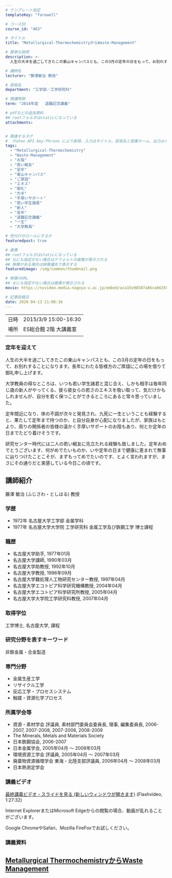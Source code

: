 ```yaml
---
# テンプレート指定
templateKey: "farewell"

# コースID
course_id: "463"

# タイトル
title: "Metallurgical-ThermochemistryからWaste-Management"

# 簡単な説明
description: >-
  人生の大半を過ごしてきたこの東山キャンパスとも、この3月の定年の日をもって、お別れすることになります。長年にわたる皆様方のご厚誼にこの場を借りて御礼申し上げます。 大学教員の得なところは、いつも若い学生諸君と混じ合え、しかも相手は毎年同じ歳の新人がやってくる、彼ら彼女らの若さのエキスを吸い取って、気だけかもしれませんが、自分を若く保つことができるところにあると常々思っていました。 定年 ....

# 講師名
lecturer: "藤澤敏治 教授"

# 部局名
department: "工学部／工学研究科"

# 開講時限
term: "2014年度	退職記念講義"

# pdfなどの追加資料
## rootフォルダはstaticになっている
attachments:


# 関連するタグ
# （Yahoo API Key-Phrase により取得。入力はタイトル、部局名と授業ホーム、出力はキーフレーズ（tags））
tags:
  - "Metallurgical-Thermochemistry"
  - "Waste-Management"
  - "お陰"
  - "若い戦友"
  - "定年"
  - "東山キャンパス"
  - "ご厚誼"
  - "エキス"
  - "御礼"
  - "大半"
  - "手厚いサポート"
  - "若い学生諸君"
  - "新人"
  - "長年"
  - "退職記念講義"
  - "一生"
  - "大学教員"

# 色付けのロールにするか
featuredpost: true

# 画像
## rootフォルダはstaticになっている
## なにも指定がない場合はデフォルトの画像が表示される
## 映像がある場合は映像優先で表示する
featuredimage: /img/common/thumbnail.png

# 映像のURL
## なにも指定がない場合は画像が表示される
movie: https://nuvideo.media.nagoya-u.ac.jp/embed/aca15e98507a86ca663505a762288252437c84f0

# 記事投稿日
date: 2020-04-13 21:08:16
---
```


|   |   |
|---|---|
| 日時 | 2015/3/9  15:00-16:30 |
| 場所 | ES総合館 2階 大講義室 |
|   |   |


### 定年を迎えて

人生の大半を過ごしてきたこの東山キャンパスとも、この3月の定年の日をもって、お別れすることになります。長年にわたる皆様方のご厚誼にこの場を借りて御礼申し上げます。

大学教員の得なところは、いつも若い学生諸君と混じ合え、しかも相手は毎年同じ歳の新人がやってくる、彼ら彼女らの若さのエキスを吸い取って、気だけかもしれませんが、自分を若く保つことができるところにあると常々思っていました。

定年間近になり、体の不調が次々と発見され、九死に一生ということも経験すると、果たして定年まで持つのか、と自分自身が心配になりましたが、家族はもとより、周りの関係者の皆様の温かく手厚いサポートのお陰もあり、何とか定年の日までたどり着けそうです。

研究センター時代には二人の若い戦友に先立たれる経験も致しました。定年おめでとうございます、何がめでたいものか、いや定年の日まで健康に恵まれて無事に辿りつけたことこそが、まずもってめでたいのです、とよく言われますが、まさにその通りだと実感している今日この頃です。


## 講師紹介

藤澤 敏治 (ふじさわ・としはる) 教授

### 学歴

* 1972年 名古屋大学工学部 金属学科
* 1977年 名古屋大学大学院 工学研究科 金属工学及び鉄鋼工学 博士課程

### 職歴

* 名古屋大学助手, 1977年01月
* 名古屋大学講師, 1990年03月
* 名古屋大学助教授, 1992年10月
* 名古屋大学教授, 1996年09月
* 名古屋大学難処理人工物研究センター教授, 1997年04月
* 名古屋大学エコトピア科学研究機構教授, 2004年04月
* 名古屋大学エコトピア科学研究所教授, 2005年04月
* 名古屋大学大学院工学研究科教授, 2007年04月

### 取得学位

工学博士, 名古屋大学, 課程

### 研究分野を表すキーワード

非鉄金属・合金製造

### 専門分野

* 金属生産工学
* リサイクル工学
* 反応工学・プロセスシステム
* 触媒・資源化学プロセス

### 所属学会等

* 資源・素材学会 評議員, 素材部門委員会委員長, 理事, 編集委員長, 2006-2007, 2007-2008, 2007-2008, 2008-2009
* The Minerals, Metals and Materials Society
* 日本鉄鋼協会, 2006-2007
* 日本金属学会, 2005年04月 ～ 2008年03月
* 環境資源工学会 評議員, 2005年04月 ～ 2007年03月
* 廃棄物資源循環学会 東海・北陸支部評議員, 2006年04月 ～ 2008年03月
* 日本熱測定学会


### 講義ビデオ

[最終講義ビデオ・スライドを見る (新しいウィンドウが開きます)](https://nuvideo.media.nagoya-u.ac.jp/embed/aca15e98507a86ca663505a762288252437c84f0) (Flashvideo, 1:27:32)


Internet ExplorerまたはMicrosoft Edgeからの閲覧の場合、動画が乱れることがございます。

Google ChromeやSafari、Mozilla FireFoxでお試しください。

### 講義資料

[Metallurgical ThermochemistryからWaste Management](https://ocw.nagoya-u.jp/files/463/fujisawa.pdf) 
-----